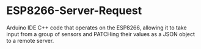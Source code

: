 # ESP8266-Server-Request
Arduino IDE C++ code that operates on the ESP8266, allowing it to take input from a group of sensors and PATCHing their values as a JSON object to a remote server.
